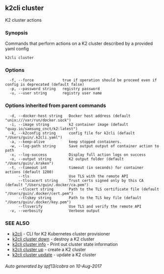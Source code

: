 ## k2cli cluster

K2 cluster actions

### Synopsis


Commands that perform actions on a K2 cluster described by a provided yaml config

```
k2cli cluster
```

### Options

```
  -f, --force             true if operation should be proceed even if config is deprecated (default false)
  -p, --password string   registry password
  -u, --user string       registry user name
```

### Options inherited from parent commands

```
  -d, --docker-host string   Docker host address (default "unix:///var/run/docker.sock")
  -i, --image string         k2 container image (default "quay.io/samsung_cnct/k2:latest")
  -k, --k2config string      config file for k2cli (default "/Users/guin/.k2cli.yaml")
  -a, --keep-alive           keep stopped containers.
  -w, --log-path string      Save output output of container action to path
  -x, --log-success          Display full action logs on success
  -o, --output string        K2 output folder (default "/Users/guin/.kraken")
  -t, --timeout int          timeout (in seconds) for container actions (default 1200)
      --tls                  Use TLS with the remote API
      --tlscacert string     Trust certs signed only by this CA (default "/Users/guin/.docker/ca.pem")
      --tlscert string       Path to the TLS certificate file (default "/Users/guin/.docker/cert.pem")
      --tlskey string        Path to the TLS key file (default "/Users/guin/.docker/key.pem")
      --tlsverify            Use TLS and verify the remote API
  -v, --verbosity            Verbose output
```

### SEE ALSO
* [k2cli](k2cli.md)	 - CLI for K2 Kubernetes cluster provisioner
* [k2cli cluster down](k2cli_cluster_down.md)	 - destroy a K2 cluster
* [k2cli cluster info](k2cli_cluster_info.md)	 - Print out cluster state information
* [k2cli cluster up](k2cli_cluster_up.md)	 - create a K2 cluster
* [k2cli cluster update](k2cli_cluster_update.md)	 - update a K2 cluster

###### Auto generated by spf13/cobra on 10-Aug-2017
